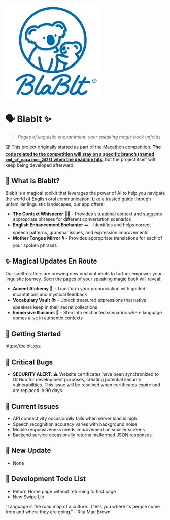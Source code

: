 <img src="front_end/next_app/public/images/logo.jpg" alt="BlabIt Logo" width="300" />

# 🗣️ BlabIt ✨

> *Pages of linguistic enchantment, your speaking magic book unfolds*

🏆 This project originally started as part of the Macathon competition. <u><b>The code related to the competition will stay on a specific branch (named `end_of_macathon_2025`) when the deadline hits</b></u>, but the project itself will keep being developed afterward.

## 🌟 What is BlabIt?
BlabIt is a magical toolkit that leverages the power of AI to help you navigate the world of English oral communication. Like a trusted guide through unfamiliar linguistic landscapes, our app offers:

- **The Context Whisperer** 🧙‍♂️ - Provides situational context and suggests appropriate phrases for different conversation scenarios
- **English Enhancement Enchanter** ✒️ - Identifies and helps correct speech patterns, grammar issues, and expression improvements
- **Mother Tongue Mirror** 🎙️ - Provides appropriate translations for each of your spoken phrases

## ✨ Magical Updates En Route

Our spell-crafters are brewing new enchantments to further empower your linguistic journey. Soon the pages of your speaking magic book will reveal:

- **Accent Alchemy** 🔮 - Transform your pronunciation with guided incantations and mystical feedback
- **Vocabulary Vault** 📚 - Unlock treasured expressions that native speakers keep in their secret collections
- **Immersive Illusions** 🌌 - Step into enchanted scenarios where language comes alive in authentic contexts

## 🚀 Getting Started

https://balbit.xyz 

## 🔴 Critical Bugs

- **SECURITY ALERT**: ⚠️ Website certificates have been synchronized to GitHub for development purposes, creating potential security vulnerabilities. This issue will be resolved when certificates expire and are replaced in 90 days.

## 🐛 Current Issues

- API connectivity occasionally fails when server load is high
- Speech recognition accuracy varies with background noise
- Mobile responsiveness needs improvement on smaller screens
- Backend service occasionally returns malformed JSON responses

## 🔄 New Update

- None

## 📜 Development Todo List

- Return Home page without returning to first page
- New Swipe Lib

"Language is the road map of a culture. It tells you where its people come from and where they are going." – Rita Mae Brown